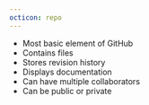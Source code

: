 ```yaml
---
octicon: repo
---
```


* Most basic element of GitHub
* Contains files
* Stores revision history
* Displays documentation
* Can have multiple collaborators
* Can be public or private